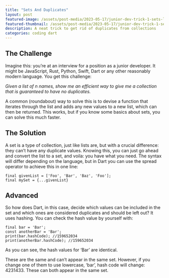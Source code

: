 ```yaml
---
title: "Sets And Duplicates"
layout: post
featured-image: /assets/post-media/2023-05-17/junior-dev-trick-1-sets-lg.jpg
featured-thumbnail: /assets/post-media/2023-05-17/junior-dev-trick-1-sets-sm.jpg
description: A neat trick to get rid of duplicates from collections
categories: coding dart
---
```


## The Challenge

Imagine this: you’re at an interview for a position as a junior developer. It might be JavaScript, Rust, Python, Swift, Dart or any other reasonably modern language. You get this challenge:

_Given a list of n names, show me an efficient way to give me a collection that is guaranteed to have no duplicates._

A common (roundabout) way to solve this is to devise a function that iterates through the list and adds any new values to a new list, which can then be returned. This works, but if you know some basics about sets, you can solve this much faster.

## The Solution

A set is a type of collection, just like lists are, but with a crucial difference: they can’t have any duplicate values. Knowing this, you can just go ahead and convert the list to a set, and voila: you have what you need. The syntax will differ depending on the language, but in Dart you can use the spread operator to achieve this in one line:

```
final givenList = ['Foo', 'Bar', 'Baz', 'Foo'];
final mySet = {...givenList}
```

## Advanced

So how does Dart, in this case, decide which values can be included in the set and which ones are considered duplicates and should be left out? It uses hashing. You can check the hash value by yourself with:

```
final bar = 'Bar';
const anotherBar = 'Bar';
print(bar.hashCode); //159652034
print(anotherBar.hashCode); //159652034
```

As you can see, the hash values for ‘Bar’ are identical.

These are the same and can’t appear in the same set. However, if you change one of them to use lowercase, ‘bar’, hash code will change: 4231433. These can both appear in the same set.
